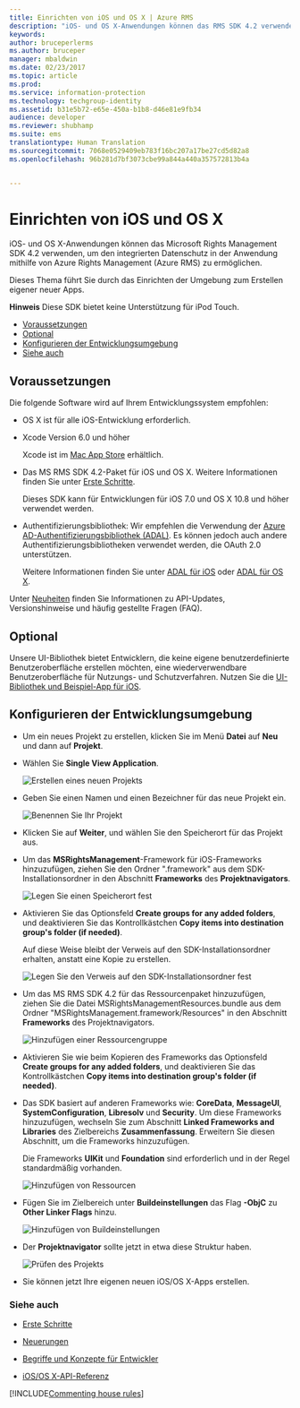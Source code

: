 ```yaml
---
title: Einrichten von iOS und OS X | Azure RMS
description: "iOS- und OS X-Anwendungen können das RMS SDK 4.2 verwenden, um mithilfe von AAD RM integrierte Datenschutzfunktionen in ihrer Anwendung zu aktivieren."
keywords: 
author: bruceperlerms
ms.author: bruceper
manager: mbaldwin
ms.date: 02/23/2017
ms.topic: article
ms.prod: 
ms.service: information-protection
ms.technology: techgroup-identity
ms.assetid: b31e5b72-e65e-450a-b1b8-d46e81e9fb34
audience: developer
ms.reviewer: shubhamp
ms.suite: ems
translationtype: Human Translation
ms.sourcegitcommit: 7068e0529409eb783f16bc207a17be27cd5d82a8
ms.openlocfilehash: 96b281d7bf3073cbe99a844a440a357572813b4a


---
```


# <a name="ios-and-os-x-setup"></a>Einrichten von iOS und OS X

iOS- und OS X-Anwendungen können das Microsoft Rights Management SDK 4.2 verwenden, um den integrierten Datenschutz in der Anwendung mithilfe von Azure Rights Management (Azure RMS) zu ermöglichen.

Dieses Thema führt Sie durch das Einrichten der Umgebung zum Erstellen eigener neuer Apps.

**Hinweis**  Diese SDK bietet keine Unterstützung für iPod Touch.


-   [Voraussetzungen](#prerequisites)
-   [Optional](#optional)
-   [Konfigurieren der Entwicklungsumgebung](#configuring-your-development-environment)
-   [Siehe auch](#see-also)

## <a name="prerequisites"></a>Voraussetzungen

Die folgende Software wird auf Ihrem Entwicklungssystem empfohlen:

-   OS X ist für alle iOS-Entwicklung erforderlich.
-   Xcode Version 6.0 und höher

    Xcode ist im [Mac App Store](https://developer.apple.com/technologies/mac/) erhältlich.

-   Das MS RMS SDK 4.2-Paket für iOS und OS X. Weitere Informationen finden Sie unter [Erste Schritte](get-started.md).

    Dieses SDK kann für Entwicklungen für iOS 7.0 und OS X 10.8 und höher verwendet werden.

-   Authentifizierungsbibliothek: Wir empfehlen die Verwendung der [Azure AD-Authentifizierungsbibliothek (ADAL)](https://msdn.microsoft.com/library/jj573266.aspx). Es können jedoch auch andere Authentifizierungsbibliotheken verwendet werden, die OAuth 2.0 unterstützen.

    Weitere Informationen finden Sie unter [ADAL für iOS](https://github.com/MSOpenTech/azure-activedirectory-library-for-ios) oder [ADAL für OS X](https://github.com/MSOpenTech/azure-activedirectory-library-for-ios/tree/OSXUniversal).

Unter [Neuheiten](release-notes.md) finden Sie Informationen zu API-Updates, Versionshinweise und häufig gestellte Fragen (FAQ).

## <a name="optional"></a>Optional

Unsere UI-Bibliothek bietet Entwicklern, die keine eigene benutzerdefinierte Benutzeroberfläche erstellen möchten, eine wiederverwendbare Benutzeroberfläche für Nutzungs- und Schutzverfahren. Nutzen Sie die [UI-Bibliothek und Beispiel-App für iOS](https://github.com/AzureAD/rms-sdk-ui-for-ios).

## <a name="configuring-your-development-environment"></a>Konfigurieren der Entwicklungsumgebung

-   Um ein neues Projekt zu erstellen, klicken Sie im Menü **Datei** auf **Neu** und dann auf **Projekt**.
-   Wählen Sie **Single View Application**.

    ![Erstellen eines neuen Projekts](../media/iOS-Project.png)

-   Geben Sie einen Namen und einen Bezeichner für das neue Projekt ein.

    ![Benennen Sie Ihr Projekt](../media/iOS-project-options.png)

-   Klicken Sie auf **Weiter**, und wählen Sie den Speicherort für das Projekt aus.
-   Um das **MSRightsManagement**-Framework für iOS-Frameworks hinzuzufügen, ziehen Sie den Ordner ".framework" aus dem SDK-Installationsordner in den Abschnitt **Frameworks** des **Projektnavigators**.

    ![Legen Sie einen Speicherort fest](../media/ios-add-dependencies-01a.png)

-   Aktivieren Sie das Optionsfeld **Create groups for any added folders**, und deaktivieren Sie das Kontrollkästchen **Copy items into destination group's folder (if needed)**.

    Auf diese Weise bleibt der Verweis auf den SDK-Installationsordner erhalten, anstatt eine Kopie zu erstellen.

    ![Legen Sie den Verweis auf den SDK-Installationsordner fest](../media/iOS-create-groups.png)

-   Um das MS RMS SDK 4.2 für das Ressourcenpaket hinzuzufügen, ziehen Sie die Datei MSRightsManagementResources.bundle aus dem Ordner "MSRightsManagement.framework/Resources" in den Abschnitt **Frameworks** des Projektnavigators.

    ![Hinzufügen einer Ressourcengruppe](../media/iOS-add-resource-bundle-02a.png)

-   Aktivieren Sie wie beim Kopieren des Frameworks das Optionsfeld **Create groups for any added folders**, und deaktivieren Sie das Kontrollkästchen **Copy items into destination group's folder (if needed)**.
-   Das SDK basiert auf anderen Frameworks wie: **CoreData**, **MessageUI**, **SystemConfiguration**, **Libresolv** und **Security**. Um diese Frameworks hinzuzufügen, wechseln Sie zum Abschnitt **Linked Frameworks and Libraries** des Zielbereichs **Zusammenfassung**. Erweitern Sie diesen Abschnitt, um die Frameworks hinzuzufügen.

    Die Frameworks **UIKit** und **Foundation** sind erforderlich und in der Regel standardmäßig vorhanden.

    ![Hinzufügen von Ressourcen](../media/iOS-add-libraries.png)

-   Fügen Sie im Zielbereich unter **Buildeinstellungen** das Flag **-ObjC** zu **Other Linker Flags** hinzu.

    ![Hinzufügen von Buildeinstellungen](../media/iOS-linker-flags.png)

-   Der **Projektnavigator** sollte jetzt in etwa diese Struktur haben.

    ![Prüfen des Projekts](../media/iOS-verify-setup-01a.png)

-   Sie können jetzt Ihre eigenen neuen iOS/OS X-Apps erstellen.

### <a name="see-also"></a>Siehe auch

* [Erste Schritte](get-started.md)

* [Neuerungen](release-notes.md)

* [Begriffe und Konzepte für Entwickler](core-concepts.md)

* [iOS/OS X-API-Referenz](https://msdn.microsoft.com/library/dn758306.aspx)

[!INCLUDE[Commenting house rules](../includes/houserules.md)]


<!--HONumber=Jan17_HO1-->


